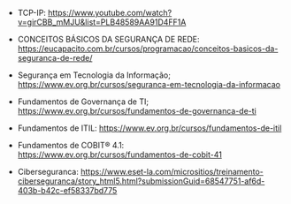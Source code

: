 - TCP-IP: https://www.youtube.com/watch?v=girCBB_mMJU&list=PLB48589AA91D4FF1A

- CONCEITOS BÁSICOS DA SEGURANÇA DE REDE: https://eucapacito.com.br/cursos/programacao/conceitos-basicos-da-seguranca-de-rede/

- Segurança em Tecnologia da Informação; https://www.ev.org.br/cursos/seguranca-em-tecnologia-da-informacao

- Fundamentos de Governança de TI; https://www.ev.org.br/cursos/fundamentos-de-governanca-de-ti

- Fundamentos de ITIL: https://www.ev.org.br/cursos/fundamentos-de-itil

- Fundamentos de COBIT® 4.1: https://www.ev.org.br/cursos/fundamentos-de-cobit-41

- Ciberseguranca: https://www.eset-la.com/micrositios/treinamento-ciberseguranca/story_html5.html?submissionGuid=68547751-af6d-403b-b42c-ef58337bd775 


